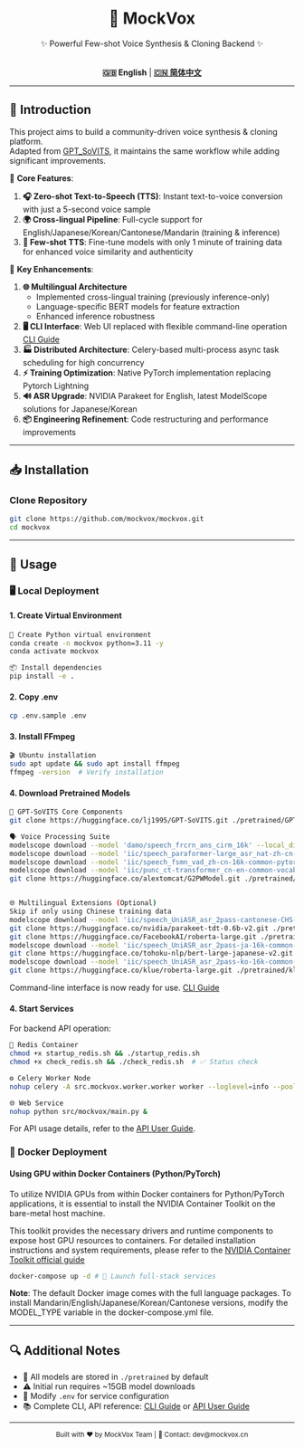 <div align="center">

<h1>🎤 MockVox</h1>

✨ Powerful Few-shot Voice Synthesis & Cloning Backend ✨<br><br>

**🇬🇧 English** | [**🇨🇳 简体中文**](./docs/cn/README.md)

</div>

---

## 🚀 Introduction

This project aims to build a community-driven voice synthesis & cloning platform.  
Adapted from [GPT_SoVITS](https://github.com/RVC-Boss/GPT-SoVITS), it maintains the same workflow while adding significant improvements.

🌟 **Core Features**:

1. **🎧 Zero-shot Text-to-Speech (TTS)**: Instant text-to-voice conversion with just a 5-second voice sample
2. **🌍 Cross-lingual Pipeline**: Full-cycle support for English/Japanese/Korean/Cantonese/Mandarin (training & inference)
3. **🧠 Few-shot TTS**: Fine-tune models with only 1 minute of training data for enhanced voice similarity and authenticity

🔧 **Key Enhancements**:

1. **🌐 Multilingual Architecture**
    * Implemented cross-lingual ​​training​​ (previously inference-only)
    * Language-specific BERT models for feature extraction
    * Enhanced inference robustness
2. **🖥️ CLI Interface**: Web UI replaced with flexible command-line operation [CLI Guide](./docs/en/cli.md)
3. **🏭 Distributed Architecture**: Celery-based multi-process async task scheduling for high concurrency
4. **⚡ Training Optimization**: Native PyTorch implementation replacing Pytorch Lightning
5. **🔊 ASR Upgrade**: NVIDIA Parakeet for English, latest ModelScope solutions for Japanese/Korean
6. **📦 Engineering Refinement**: Code restructuring and performance improvements

---

## 📥 Installation

### Clone Repository

```bash
git clone https://github.com/mockvox/mockvox.git
cd mockvox
```

---

## 🚀 Usage

### 🖥️ Local Deployment

#### 1. Create Virtual Environment

```bash
🐍 Create Python virtual environment
conda create -n mockvox python=3.11 -y
conda activate mockvox

📦 Install dependencies
pip install -e . 
```

#### 2. Copy .env

```bash
cp .env.sample .env
```

#### 3. Install FFmpeg

```bash
🎬 Ubuntu installation
sudo apt update && sudo apt install ffmpeg
ffmpeg -version  # Verify installation
```

#### 4. Download Pretrained Models

```bash
🔧 GPT-SoVITS Core Components
git clone https://huggingface.co/lj1995/GPT-SoVITS.git ./pretrained/GPT-SoVITS

🗣️ Voice Processing Suite
modelscope download --model 'damo/speech_frcrn_ans_cirm_16k' --local_dir './pretrained/damo/speech_frcrn_ans_cirm_16k' # Denoise
modelscope download --model 'iic/speech_paraformer-large_asr_nat-zh-cn-16k-common-vocab8404-pytorch' --local_dir './pretrained/iic/speech_paraformer-large_asr_nat-zh-cn-16k-common-vocab8404-pytorch' # Mandarin ASR
modelscope download --model 'iic/speech_fsmn_vad_zh-cn-16k-common-pytorch' --local_dir './pretrained/iic/speech_fsmn_vad_zh-cn-16k-common-pytorch'
modelscope download --model 'iic/punc_ct-transformer_cn-en-common-vocab471067-large' --local_dir './pretrained/iic/punc_ct-transformer_cn-en-common-vocab471067-large' # Punctuation restoration
git clone https://huggingface.co/alextomcat/G2PWModel.git ./pretrained/G2PWModel # Grapheme-to-phoneme


🌐 Multilingual Extensions (Optional)
Skip if only using Chinese training data
modelscope download --model 'iic/speech_UniASR_asr_2pass-cantonese-CHS-16k-common-vocab1468-tensorflow1-online' --local_dir './pretrained/iic/speech_UniASR_asr_2pass-cantonese-CHS-16k-common-vocab1468-tensorflow1-online' # Cantonese ASR
git clone https://huggingface.co/nvidia/parakeet-tdt-0.6b-v2.git ./pretrained/nvidia/parakeet-tdt-0.6b-v2 # English ASR
git clone https://huggingface.co/FacebookAI/roberta-large.git ./pretrained/FacebookAI/roberta-large # English BERT
modelscope download --model 'iic/speech_UniASR_asr_2pass-ja-16k-common-vocab93-tensorflow1-offline'  --local_dir './pretrained/iic/speech_UniASR_asr_2pass-ja-16k-common-vocab93-tensorflow1-offline' # Japanese ASR
git clone https://huggingface.co/tohoku-nlp/bert-large-japanese-v2.git ./pretrained/tohoku-nlp/bert-large-japanese-v2 # Japanese BERT
modelscope download --model 'iic/speech_UniASR_asr_2pass-ko-16k-common-vocab6400-tensorflow1-online' --local_dir './pretrained/iic/speech_UniASR_asr_2pass-ko-16k-common-vocab6400-tensorflow1-online' # Korean ASR
git clone https://huggingface.co/klue/roberta-large.git ./pretrained/klue/roberta-large # Korean BERT
```

Command-line interface is now ready for use.  [CLI Guide](./docs/en/cli.md)

#### 4. Start Services

For backend API operation:

```bash
🐳 Redis Container
chmod +x startup_redis.sh && ./startup_redis.sh
chmod +x check_redis.sh && ./check_redis.sh  # ✅ Status check

⚙️ Celery Worker Node
nohup celery -A src.mockvox.worker.worker worker --loglevel=info --pool=prefork --concurrency=1 &

🌐 Web Service
nohup python src/mockvox/main.py &
```

For API usage details, refer to the [API User Guide](./docs/en/api.md).

### 🐳 Docker Deployment

#### Using GPU within Docker Containers (Python/PyTorch)​​

To utilize NVIDIA GPUs from within Docker containers for Python/PyTorch applications, it is ​​essential​​ to install the ​​NVIDIA Container Toolkit​​ on the ​​bare-metal host​​ machine.

This toolkit provides the necessary drivers and runtime components to expose host GPU resources to containers. For detailed installation instructions and system requirements, please refer to the [NVIDIA Container Toolkit official guide](https://docs.nvidia.com/datacenter/cloud-native/container-toolkit/latest/install-guide.html)

```bash
docker-compose up -d # 🚢 Launch full-stack services
```

**Note**​​: The default Docker image comes with the full language packages. To install Mandarin/English/Japanese/Korean/Cantonese versions, modify the MODEL_TYPE variable in the docker-compose.yml file.

---

## 🔍 Additional Notes

- 📁 All models are stored in `./pretrained` by default
- ⚠️ Initial run requires ~15GB model downloads
- 🔄 Modify `.env` for service configuration
- 📚 Complete CLI, API reference: [CLI Guide](./docs/en/cli.md) or [API User Guide](./docs/en/api.md)

---

<div align="center">
  <sub>Built with ❤️ by MockVox Team | 📧 Contact: dev@mockvox.cn</sub>
</div>
